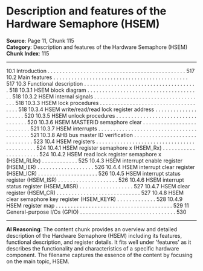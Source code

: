 # Description and features of the Hardware Semaphore (HSEM)

**Source**: Page 11, Chunk 115  
**Category**: Description and features of the Hardware Semaphore (HSEM)  
**Chunk Index**: 115

---

10.1 Introduction . . . . . . . . . . . . . . . . . . . . . . . . . . . . . . . . . . . . . . . . . . . . . . 517
10.2 Main features . . . . . . . . . . . . . . . . . . . . . . . . . . . . . . . . . . . . . . . . . . . . . 517
10.3 Functional description . . . . . . . . . . . . . . . . . . . . . . . . . . . . . . . . . . . . . . 518
10.3.1 HSEM block diagram . . . . . . . . . . . . . . . . . . . . . . . . . . . . . . . . . . . . . . 518
10.3.2 HSEM internal signals . . . . . . . . . . . . . . . . . . . . . . . . . . . . . . . . . . . . . 518
10.3.3 HSEM lock procedures . . . . . . . . . . . . . . . . . . . . . . . . . . . . . . . . . . . . 518
10.3.4 HSEM write/read/read lock register address . . . . . . . . . . . . . . . . . . . . 520
10.3.5 HSEM unlock procedures . . . . . . . . . . . . . . . . . . . . . . . . . . . . . . . . . . 520
10.3.6 HSEM MASTERID semaphore clear . . . . . . . . . . . . . . . . . . . . . . . . . . 521
10.3.7 HSEM interrupts . . . . . . . . . . . . . . . . . . . . . . . . . . . . . . . . . . . . . . . . . 521
10.3.8 AHB bus master ID verification . . . . . . . . . . . . . . . . . . . . . . . . . . . . . . 523
10.4 HSEM registers . . . . . . . . . . . . . . . . . . . . . . . . . . . . . . . . . . . . . . . . . . . 524
10.4.1 HSEM register semaphore x (HSEM_Rx) . . . . . . . . . . . . . . . . . . . . . . 524
10.4.2 HSEM read lock register semaphore x (HSEM_RLRx) . . . . . . . . . . . . 525
10.4.3 HSEM interrupt enable register (HSEM_IER) . . . . . . . . . . . . . . . . . . . 526
10.4.4 HSEM interrupt clear register (HSEM_ICR) . . . . . . . . . . . . . . . . . . . . 526
10.4.5 HSEM interrupt status register (HSEM_ISR) . . . . . . . . . . . . . . . . . . . . 526
10.4.6 HSEM interrupt status register (HSEM_MISR) . . . . . . . . . . . . . . . . . . 527
10.4.7 HSEM clear register (HSEM_CR) . . . . . . . . . . . . . . . . . . . . . . . . . . . . 527
10.4.8 HSEM clear semaphore key register (HSEM_KEYR) . . . . . . . . . . . . . 528
10.4.9 HSEM register map . . . . . . . . . . . . . . . . . . . . . . . . . . . . . . . . . . . . . . . 529
11 General-purpose I/Os (GPIO) . . . . . . . . . . . . . . . . . . . . . . . . . . . . . . . . 530

---

**AI Reasoning**: The content chunk provides an overview and detailed description of the Hardware Semaphore (HSEM) including its features, functional description, and register details. It fits well under 'features' as it describes the functionality and characteristics of a specific hardware component. The filename captures the essence of the content by focusing on the main topic, HSEM.
